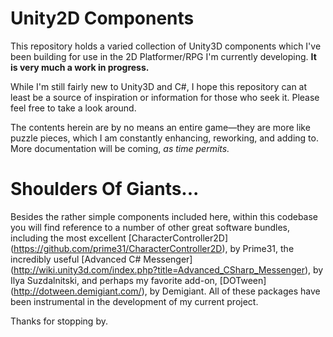 # Unity2D Components
This repository holds a varied collection of Unity3D components which I've been building for use in the 2D Platformer/RPG I'm currently developing. **It is very much a work in progress.** 

While I'm still fairly new to Unity3D and C#, I hope this repository can at least be a source of inspiration or information for those who seek it. Please feel free to take a look around.

The contents herein are by no means an entire game—they are more like puzzle pieces, which I am constantly enhancing, reworking, and adding to. More documentation will be coming, *as time permits.*

# Shoulders Of Giants...
Besides the rather simple components included here, within this codebase you will find reference to a number of other great software bundles, including the most excellent [CharacterController2D] (https://github.com/prime31/CharacterController2D), by Prime31, the incredibly useful [Advanced C# Messenger] (http://wiki.unity3d.com/index.php?title=Advanced_CSharp_Messenger), by Ilya Suzdalnitski, and perhaps my favorite add-on, [DOTween] (http://dotween.demigiant.com/), by Demigiant. All of these packages have been instrumental in the development of my current project.

Thanks for stopping by.


